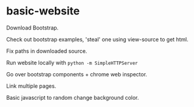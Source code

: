 # basic-website

Download Bootstrap.

Check out bootstrap examples, 'steal' one using view-source to get html.

Fix paths in downloaded source.

Run website locally with `python -m SimpleHTTPServer`

Go over bootstrap components + chrome web inspector.

Link multiple pages.

Basic javascript to random change background color.

